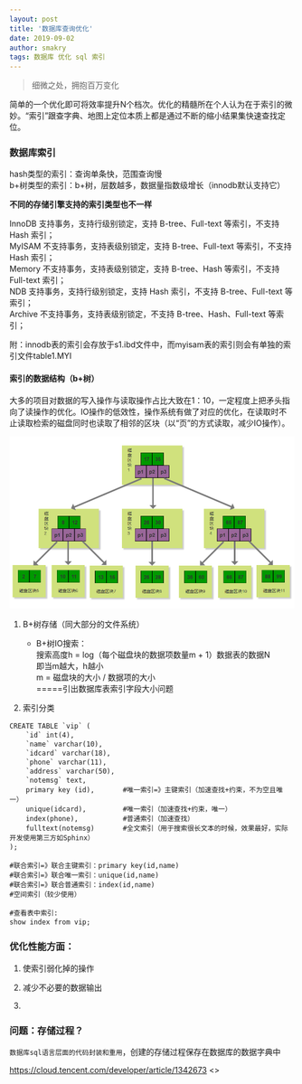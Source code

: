 ```yaml
---
layout: post
title: '数据库查询优化'
date: 2019-09-02
author: smakry
tags: 数据库 优化 sql 索引
---
```


> 细微之处，拥抱百万变化

简单的一个优化即可将效率提升N个档次。优化的精髓所在个人认为在于索引的微妙。“索引”跟查字典、地图上定位本质上都是通过不断的缩小结果集快速查找定位。

### 数据库索引
hash类型的索引：查询单条快，范围查询慢  
b+树类型的索引：b+树，层数越多，数据量指数级增长（innodb默认支持它）

**不同的存储引擎支持的索引类型也不一样** 

InnoDB 支持事务，支持行级别锁定，支持 B-tree、Full-text 等索引，不支持 Hash 索引；  
MyISAM 不支持事务，支持表级别锁定，支持 B-tree、Full-text 等索引，不支持 Hash 索引；  
Memory 不支持事务，支持表级别锁定，支持 B-tree、Hash 等索引，不支持 Full-text 索引；  
NDB 支持事务，支持行级别锁定，支持 Hash 索引，不支持 B-tree、Full-text 等索引；  
Archive 不支持事务，支持表级别锁定，不支持 B-tree、Hash、Full-text 等索引；  

附：innodb表的索引会存放于s1.ibd文件中，而myisam表的索引则会有单独的索引文件table1.MYI  

#### 索引的数据结构（b+树）

大多的项目对数据的写入操作与读取操作占比大致在1：10，一定程度上把矛头指向了读操作的优化。IO操作的低效性，操作系统有做了对应的优化，在读取时不止读取检索的磁盘同时也读取了相邻的区块（以“页”的方式读取，减少IO操作）。

![b+数据结构](https://github.com/smakry/smakry.github.io/raw/master/imags/b%2Btreemap.png)

1. B+树存储（同大部分的文件系统）
    - B+树IO搜索：  
搜索高度h = log（每个磁盘块的数据项数量m + 1）数据表的数据N  
即当m越大，h越小  
m = 磁盘块的大小 / 数据项的大小  
=====引出数据库表索引字段大小问题

2. 索引分类

````mysql
CREATE TABLE `vip` (
	`id` int(4),
	`name` varchar(10),
	`idcard` varchar(18),
	`phone` varchar(11),
	`address` varchar(50),
	`notemsg` text,
	primary key (id),		#唯一索引=》主键索引（加速查找+约束，不为空且唯一）
	unique(idcard),			#唯一索引（加速查找+约束，唯一）
	index(phone),			#普通索引（加速查找）
	fulltext(notemsg)		#全文索引（用于搜索很长文本的时候，效果最好，实际开发使用第三方如Sphinx）
);

#联合索引=》联合主键索引：primary key(id,name)
#联合索引=》联合唯一索引：unique(id,name)
#联合索引=》联合普通索引：index(id,name)
#空间索引（较少使用）

#查看表中索引:
show index from vip;
````

### 优化性能方面：

1. 使索引弱化掉的操作

2. 减少不必要的数据输出
3. 



### 问题：存储过程？
`数据库sql语言层面的代码封装和重用`，创建的存储过程保存在数据库的数据字典中

<https://cloud.tencent.com/developer/article/1342673>
<>